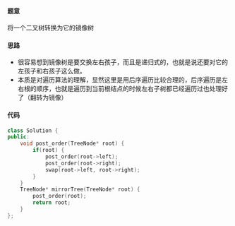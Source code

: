 #### 题意

将一个二叉树转换为它的镜像树

#### 思路

- 很容易想到镜像树是要交换左右孩子，而且是递归式的，也就是说还要对它的左孩子和右孩子这么做。
- 本质是对遍历算法的理解，显然这里是用后序遍历比较合理的，后序遍历是左右根的顺序，也就是遍历到当前根结点的时候左右子树都已经遍历过也处理好了（翻转为镜像）

#### 代码

```c++
class Solution {
public:
    void post_order(TreeNode* root) {
        if(root) {
            post_order(root->left);
            post_order(root->right);
            swap(root->left, root->right);
        } 
    } 
    TreeNode* mirrorTree(TreeNode* root) {
        post_order(root);
        return root;
    }
};
```

